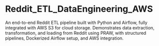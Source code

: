# Reddit_ETL_DataEngineering_AWS
An end-to-end Reddit ETL pipeline built with Python and Airflow, fully integrated with AWS S3 for cloud storage. Demonstrates data extraction, transformation, and loading from Reddit using PRAW, with structured pipelines, Dockerized Airflow setup, and AWS integration.
